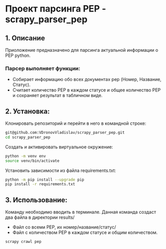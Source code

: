 # Проект парсинга PEP - scrapy_parser_pep
## 1. Описание

Приоложение предназначено для парсинга актуальной информации о PEP python.
### Парсер выполняет функции:
- Собирает информацию обо всех документах pep (Номер, Название, Статус).
- Считает количество PEP в каждом статусе и общее количество PEP и сохраняет результат в табличном виде.

## 2. Установка:
Клонировать репозиторий и перейти в него в командной строке:
```sh
git@github.com:VDronovVladislav/scrapy_parser_pep.git
cd scrapy_parser_pep
```
Cоздать и активировать виртуальное окружение:
```sh
python -m venv env
source venv/bin/activate
```
Установить зависимости из файла requirements.txt:
```sh
python -m pip install --upgrade pip
pip install -r requirements.txt
```

## 3. Использование:
Команду необходимо вводить в терминале.
Данная команда создаст два файла в директории results/
- Файл со всеми PEP, их номер/название/статус/
- Файл с количеством PEP в каждом статусе и общим количеством.
```sh
scrapy crawl pep
```
